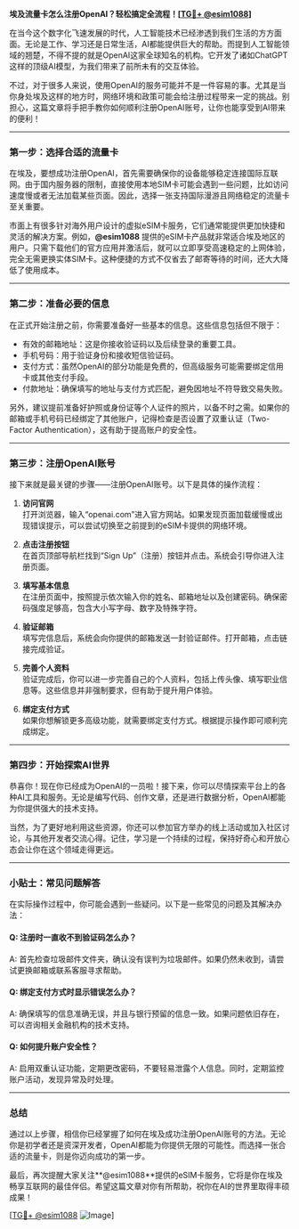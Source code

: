 **埃及流量卡怎么注册OpenAI？轻松搞定全流程！[[TG💪+ @esim1088](https://t.me/s/esim1088)]**

在当今这个数字化飞速发展的时代，人工智能技术已经渗透到我们生活的方方面面。无论是工作、学习还是日常生活，AI都能提供巨大的帮助。而提到人工智能领域的翘楚，不得不提的就是OpenAI这家全球知名的机构。它开发了诸如ChatGPT这样的顶级AI模型，为我们带来了前所未有的交互体验。

不过，对于很多人来说，使用OpenAI的服务可能并不是一件容易的事。尤其是当你身处埃及这样的地方时，网络环境和政策可能会给注册过程带来一定的挑战。别担心，这篇文章将手把手教你如何顺利注册OpenAI账号，让你也能享受到AI带来的便利！

---

### **第一步：选择合适的流量卡**

在埃及，要想成功注册OpenAI，首先需要确保你的设备能够稳定连接国际互联网。由于国内服务器的限制，直接使用本地SIM卡可能会遇到一些问题，比如访问速度慢或者无法加载某些页面。因此，选择一张支持国际漫游且网络稳定的流量卡至关重要。

市面上有很多针对海外用户设计的虚拟eSIM卡服务，它们通常能提供更加快捷和灵活的解决方案。例如，**@esim1088** 提供的eSIM卡产品就非常适合埃及地区的用户。只需下载他们的官方应用并激活后，就可以立即享受高速稳定的上网体验，完全无需更换实体SIM卡。这种便捷的方式不仅省去了邮寄等待的时间，还大大降低了使用成本。

---

### **第二步：准备必要的信息**

在正式开始注册之前，你需要准备好一些基本的信息。这些信息包括但不限于：

- 有效的邮箱地址：这是你接收验证码以及后续登录的重要工具。
- 手机号码：用于验证身份和接收短信验证码。
- 支付方式：虽然OpenAI的部分功能是免费的，但高级服务可能需要绑定信用卡或其他支付手段。
- 付款地址：确保填写的地址与支付方式匹配，避免因地址不符导致交易失败。

另外，建议提前准备好护照或身份证等个人证件的照片，以备不时之需。如果你的邮箱或手机号码已经绑定了其他账户，记得检查是否设置了双重认证（Two-Factor Authentication），这有助于提高账户的安全性。

---

### **第三步：注册OpenAI账号**

接下来就是最关键的步骤——注册OpenAI账号。以下是具体的操作流程：

1. **访问官网**  
   打开浏览器，输入“openai.com”进入官方网站。如果发现页面加载缓慢或出现错误提示，可以尝试切换至之前提到的eSIM卡提供的网络环境。

2. **点击注册按钮**  
   在首页顶部导航栏找到“Sign Up”（注册）按钮并点击。系统会引导你进入注册页面。

3. **填写基本信息**  
   在注册页面中，按照提示依次输入你的姓名、邮箱地址以及创建密码。确保密码强度足够高，包含大小写字母、数字及特殊字符。

4. **验证邮箱**  
   填写完信息后，系统会向你提供的邮箱发送一封验证邮件。打开邮箱，点击链接完成验证。

5. **完善个人资料**  
   验证完成后，你可以进一步完善自己的个人资料，包括上传头像、填写职业信息等。这些信息并非强制要求，但有助于提升用户体验。

6. **绑定支付方式**  
   如果你想解锁更多高级功能，就需要绑定支付方式。根据提示操作即可顺利完成绑定。

---

### **第四步：开始探索AI世界**

恭喜你！现在你已经成为OpenAI的一员啦！接下来，你可以尽情探索平台上的各种AI工具和服务。无论是编写代码、创作文章，还是进行数据分析，OpenAI都能为你提供强大的技术支持。

当然，为了更好地利用这些资源，你还可以参加官方举办的线上活动或加入社区讨论，与其他开发者交流心得。记住，学习是一个持续的过程，保持好奇心和开放心态会让你在这个领域走得更远。

---

### **小贴士：常见问题解答**

在实际操作过程中，你可能会遇到一些疑问。以下是一些常见的问题及其解决办法：

#### Q: 注册时一直收不到验证码怎么办？
A: 首先检查垃圾邮件文件夹，确认没有误判为垃圾邮件。如果仍然未收到，请尝试更换邮箱或联系客服寻求帮助。

#### Q: 绑定支付方式时显示错误怎么办？
A: 确保填写的信息准确无误，并且与银行预留的信息一致。如果问题依旧存在，可以咨询相关金融机构的技术支持。

#### Q: 如何提升账户安全性？
A: 启用双重认证功能，定期更改密码，不要轻易泄露个人信息。同时，定期监控账户活动，发现异常及时处理。

---

### **总结**

通过以上步骤，相信你已经掌握了如何在埃及成功注册OpenAI账号的方法。无论你是初学者还是资深开发者，OpenAI都能为你提供无限的可能性。而选择一张合适的流量卡，则是你迈向成功的第一步。

最后，再次提醒大家关注**@esim1088**提供的eSIM卡服务，它将是你在埃及畅享互联网的最佳伴侣。希望这篇文章对你有所帮助，祝你在AI的世界里取得丰硕成果！

[[TG💪+ @esim1088](https://t.me/s/esim1088) ![Image](https://i.postimg.cc/4NQfJmqS/Snipaste-2025-05-13-00-14-12.png)]